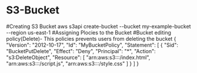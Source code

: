 # S3-Bucket
#Creating S3 Bucket
    aws s3api create-bucket --bucket my-example-bucket --region us-east-1
#Assigning Plocies to the Bucket
  #Bucket editing policy(Delete)- This policies prevents users from deleting the bucket
{
	"Version": "2012-10-17",
	"Id": "MyBucketPolicy",
	"Statement": [
		{
			"Sid": "BucketPutDelete",
			"Effect": "Deny",
			"Principal": "*",
			"Action": "s3:DeleteObject",
			"Resource": [
				"arn:aws:s3:::<bucket-name>/index.html",
				"arn:aws:s3:::<bucket-name>/script.js",
				"arn:aws:s3:::<bucket-name>/style.css"
        ]
		}
	]
}



